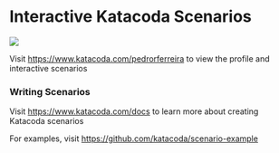 # Interactive Katacoda Scenarios

[![](http://shields.katacoda.com/katacoda/pedrorferreira/count.svg)](https://www.katacoda.com/pedrorferreira "Get your profile on Katacoda.com")

Visit https://www.katacoda.com/pedrorferreira to view the profile and interactive scenarios

### Writing Scenarios
Visit https://www.katacoda.com/docs to learn more about creating Katacoda scenarios

For examples, visit https://github.com/katacoda/scenario-example
